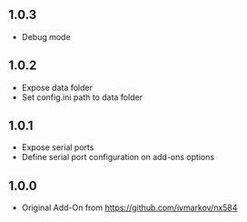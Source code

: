 ## 1.0.3
- Debug mode 
  
## 1.0.2
- Expose data folder
- Set config.ini path to data folder

## 1.0.1
- Expose serial ports
- Define serial port configuration on add-ons options

## 1.0.0
- Original Add-On from https://github.com/ivmarkov/nx584
